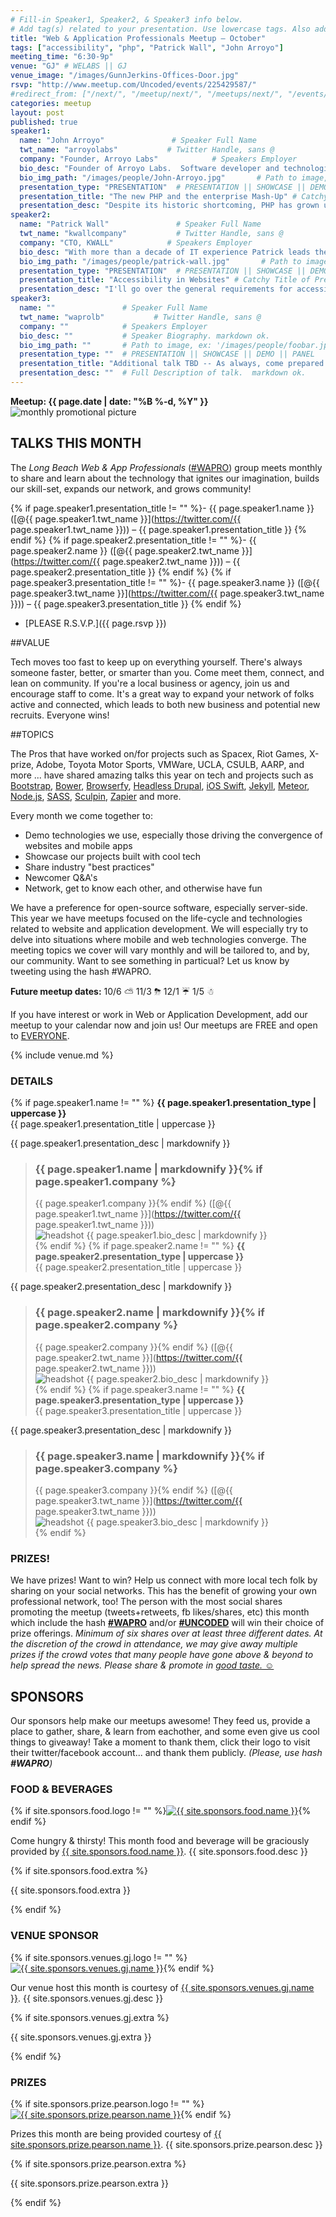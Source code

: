 ```yaml
---
# Fill-in Speaker1, Speaker2, & Speaker3 info below.
# Add tag(s) related to your presentation. Use lowercase tags. Also add "Your Name" as a tag.
title: "Web & Application Professionals Meetup – October"
tags: ["accessibility", "php", "Patrick Wall", "John Arroyo"]
meeting_time: "6:30-9p"
venue: "GJ" # WELABS || GJ
venue_image: "/images/GunnJerkins-Offices-Door.jpg"
rsvp: "http://www.meetup.com/Uncoded/events/225429587/"
#redirect_from: ["/next/", "/meetup/next/", "/meetups/next/", "/events/next/"]
categories: meetup
layout: post
published: true
speaker1:
  name: "John Arroyo"               # Speaker Full Name
  twt_name: "arroyolabs"           # Twitter Handle, sans @
  company: "Founder, Arroyo Labs"            # Speakers Employer
  bio_desc: "Founder of Arroyo Labs.  Software developer and technologist, & music composer"           # Speaker Biography. markdown ok.
  bio_img_path: "/images/people/John-Arroyo.jpg"       # Path to image, ex: '/images/people/foobar.jpg'
  presentation_type: "PRESENTATION"  # PRESENTATION || SHOWCASE || DEMO || PANEL
  presentation_title: "The new PHP and the enterprise Mash-Up" # Catchy Title of Presentation.
  presentation_desc: "Despite its historic shortcoming, PHP has grown up to be a solid technology powering large portions of the web including large enterprises.  I’ll discuss modern ways to leverage the language and its large open source ecosystem.  I’ll outline and demo various architectures and ideas that bring together the best of PHP alongside other languages and frameworks.  I’ll also show how our Erdiko project and things like composer can bring mash-ups to the enterprise."  # Full Description of talk.  markdown ok.
speaker2:
  name: "Patrick Wall"               # Speaker Full Name
  twt_name: "kwallcompany"           # Twitter Handle, sans @
  company: "CTO, KWALL"            # Speakers Employer
  bio_desc: "With more than a decade of IT experience Patrick leads the KWALL development team. Patrick oversees all web development, network infrastructure, and hosting services. Patrick has managed website information systems for such large companies as Chrysler and EDS. These experiences provided the expert experience sought after by agencies and development firms. As a central member of the Open Source community, Patrick manages and contributes modules and code, and also teaches people interested in Drupal at local training sessions. Patrick has spoken at multiple conferences and events on highly technical presentations relating to web development and content management systems."           # Speaker Biography. markdown ok.
  bio_img_path: "/images/people/patrick-wall.jpg"       # Path to image, ex: '/images/people/foobar.jpg'
  presentation_type: "PRESENTATION"  # PRESENTATION || SHOWCASE || DEMO || PANEL
  presentation_title: "Accessibility in Websites" # Catchy Title of Presentation.
  presentation_desc: "I'll go over the general requirements for accessibility you need to take into consideration when building a website:<ul><li>The standards of [WCAG 2.0](http://www.w3.org/TR/WCAG20/) and [Section 508](http://www.hhs.gov/web/section-508/index.html), and scanners to help you achieve them</li><li>Tools you can use in Drupal and outside of it to still have an awesome website while being accessible</li><li>The benefits of accessibility beyond being socially responsible and legally compliant</li></ul>"  # Full Description of talk.  markdown ok.
speaker3:
  name: ""               # Speaker Full Name
  twt_name: "waprolb"           # Twitter Handle, sans @
  company: ""            # Speakers Employer
  bio_desc: ""           # Speaker Biography. markdown ok.
  bio_img_path: ""       # Path to image, ex: '/images/people/foobar.jpg'
  presentation_type: ""  # PRESENTATION || SHOWCASE || DEMO || PANEL
  presentation_title: "Additional talk TBD -- As always, come prepared to share a lightning talk" # Catchy Title of Presentation.
  presentation_desc: ""  # Full Description of talk.  markdown ok.
---
```


**Meetup: {{ page.date | date: "%B %-d, %Y" }}**  
<img src="{{ base.url }}{{ page.venue_image }}" alt="monthly promotional picture">

## TALKS THIS MONTH  
The _Long Beach Web & App Professionals_ ([#WAPRO](https://twitter.com/intent/tweet?text=I%27m%20excited%20for%20the%20%23WAPRO%20meetup%20this%20month!%20meetup.com%2Funcoded%2Fevents%2F%20%40uncodedlb%20%23uncoded)) group meets monthly to share and learn about the technology that ignites our imagination, builds our skill-set, expands our network, and grows community!

{% if page.speaker1.presentation_title != ""  %}- {{ page.speaker1.name }} ([@{{ page.speaker1.twt_name }}](https://twitter.com/{{ page.speaker1.twt_name }})) – {{ page.speaker1.presentation_title }}  {% endif %}
{% if page.speaker2.presentation_title != ""  %}- {{ page.speaker2.name }} ([@{{ page.speaker2.twt_name }}](https://twitter.com/{{ page.speaker2.twt_name }})) – {{ page.speaker2.presentation_title }}  {% endif %}
{% if page.speaker3.presentation_title != ""  %}- {{ page.speaker3.name }} ([@{{ page.speaker3.twt_name }}](https://twitter.com/{{ page.speaker3.twt_name }})) – {{ page.speaker3.presentation_title }}  {% endif %}
- [PLEASE R.S.V.P.]({{ page.rsvp }})

##VALUE

Tech moves too fast to keep up on everything yourself.  There's always someone faster, better, or smarter than you.  Come meet them, connect, and lean on community.  If you're a local business or agency, join us and encourage staff to come.  It's a great way to expand your network of folks active and connected, which leads to both new business and potential new recruits.  Everyone wins!


##TOPICS

The Pros that have worked on/for projects such as Spacex, Riot Games, X-prize, Adobe, Toyota Motor Sports, VMWare, UCLA, CSULB, AARP, and more ... have shared amazing talks this year on tech and projects such as [Bootstrap](http://getbootstrap.com/), [Bower](http://bower.io), [Browserfy](http://browserify.org/), [Headless Drupal](https://github.com/davidhwang/horseman), [iOS Swift](https://developer.apple.com/swift/), [Jekyll](http://jekyllrb.com), [Meteor](https://www.meteor.com/), [Node.js](https://iojs.org/en/), [SASS](http://sass-lang.com/), [Sculpin](http://sculpin.io), [Zapier](http://zapier.com) and more.

Every month we come together to:

* Demo technologies we use, especially those driving the convergence of websites and mobile apps
* Showcase our projects built with cool tech
* Share industry "best practices"
* Newcomer Q&A's
* Network, get to know each other, and otherwise have fun

We have a preference for open-source software, especially server-side.  This year we have meetups focused on the life-cycle and technologies related to website and application development.  We will especially try to delve into situations where mobile and web technologies converge.  The meeting topics we cover will vary monthly and will be tailored to, and by, our community.  Want to see something in particual?  Let us know by tweeting using the hash #WAPRO.  

**Future meetup dates:**  10/6  ⛅  11/3  ⛈  12/1  ☔  1/5  ☃

If you have interest or work in Web or Application Development, add our meetup to your calendar now and join us! Our meetups are FREE and open to [EVERYONE](https://github.com/uncodedlb/uncoded-policies).


{% include venue.md %}


### DETAILS  
{% if page.speaker1.name != "" %}
**{{ page.speaker1.presentation_type | uppercase }}**  
{{ page.speaker1.presentation_title | uppercase }}  

{{ page.speaker1.presentation_desc | markdownify }}  

> ### {{ page.speaker1.name | markdownify }}{% if page.speaker1.company %}
> {{ page.speaker1.company }}{% endif %}  ([@{{ page.speaker1.twt_name }}](https://twitter.com/{{ page.speaker1.twt_name }}))  
> <img src="{{ site.baseurl }}{{ page.speaker1.bio_img_path }}" alt="headshot" class="headshot">
> {{ page.speaker1.bio_desc | markdownify }}  
{% endif %}
{% if page.speaker2.name != ""  %}
**{{ page.speaker2.presentation_type | uppercase }}**  
{{ page.speaker2.presentation_title | uppercase }}

{{ page.speaker2.presentation_desc | markdownify }}  

> ### {{ page.speaker2.name | markdownify }}{% if page.speaker2.company %}
> {{ page.speaker2.company }}{% endif %}  ([@{{ page.speaker2.twt_name }}](https://twitter.com/{{ page.speaker2.twt_name }}))  
> <img src="{{ site.baseurl }}{{ page.speaker2.bio_img_path }}" alt="headshot" class="headshot">
> {{ page.speaker2.bio_desc | markdownify }}  
{% endif %}
{% if page.speaker3.name != ""  %}
**{{ page.speaker3.presentation_type | uppercase }}**  
{{ page.speaker3.presentation_title | uppercase }}

{{ page.speaker3.presentation_desc | markdownify }}  

> ### {{ page.speaker3.name | markdownify }}{% if page.speaker3.company %}
> {{ page.speaker3.company }}{% endif %}  ([@{{ page.speaker3.twt_name }}](https://twitter.com/{{ page.speaker3.twt_name }}))  
> <img src="{{ site.baseurl }}{{ page.speaker3.bio_img_path }}" alt="headshot" class="headshot">
> {{ page.speaker3.bio_desc | markdownify }}  
{% endif %}



### PRIZES!  

We have prizes!  Want to win?  Help us connect with more local tech folk by sharing on your social networks.  This has the benefit of growing your own professional network, too! The person with the most social shares promoting the meetup (tweets+retweets, fb likes/shares, etc) this month which include the hash [**#WAPRO**](https://twitter.com/intent/tweet?text=I%27m%20excited%20for%20the%20%23WAPRO%20meetup%20this%20month!%20meetup.com%2Funcoded%2Fevents%2F%20%40uncodedlb%20%23uncoded) and/or **[#UNCODED](https://twitter.com/intent/tweet?text=I%27m%20excited%20for%20the%20%23WAPRO%20meetup%20this%20month!%20meetup.com%2Funcoded%2Fevents%2F%20%40uncodedlb%20%23uncoded)** will win their choice of prize offerings.  *Minimum of six shares over at least three different dates.  At the discretion of the crowd in attendance, we may give away multiple prizes if the crowd votes that many people have gone above & beyond to help spread the news.  Please share & promote in [good taste. ☺](https://github.com/uncodedlb/uncoded-policies)*


## SPONSORS

Our sponsors help make our meetups awesome! They feed us, provide a place to gather, share, & learn from eachother, and some even give us cool things to giveaway!  Take a moment to thank them, click their logo to visit their twitter/facebook account... and thank them publicly.  *(Please, use hash __#WAPRO__)*

### FOOD & BEVERAGES

{% if site.sponsors.food.logo != "" %}<a href="{{ site.base.twitter }}{{ site.sponsors.food.twitter }}" target="_blank"><img class="logo" src='{{ site.sponsors.food.logo }}' alt='{{ site.sponsors.food.name }}'></a>{% endif %}
<p>Come hungry & thirsty! This month food and beverage will be graciously provided by <a href="{{ site.base.twitter }}{{ site.sponsors.food.twitter }}" target="_blank">{{ site.sponsors.food.name }}</a>.  {{ site.sponsors.food.desc }}</p>
{% if site.sponsors.food.extra %}<p>{{ site.sponsors.food.extra }}</p>{% endif %}

### VENUE SPONSOR

{% if site.sponsors.venues.gj.logo != "" %}<a href="{{ site.base.twitter }}{{ site.sponsors.venues.gj.twitter }}" target="_blank"><img class="logo" src='{{ site.sponsors.venues.gj.logo }}' alt='{{ site.sponsors.venues.gj.name }}'></a>{% endif %}
<p>Our venue host this month is courtesy of <a href="{{ site.base.twitter }}{{ site.sponsors.venues.gj.twitter }}" target="_blank">{{ site.sponsors.venues.gj.name }}</a>.  {{ site.sponsors.venues.gj.desc }}</p>
{% if site.sponsors.venues.gj.extra %}<p>{{ site.sponsors.venues.gj.extra }}</p>{% endif %}

### PRIZES

{% if site.sponsors.prize.pearson.logo != "" %}<a href="{{ site.base.twitter }}{{ site.sponsors.venues.gj.twitter }}" target="_blank"><img class="logo" src='{{ site.sponsors.prize.pearson.logo }}' alt='{{ site.sponsors.prize.pearson.name }}'></a>{% endif %}
<p>Prizes this month are being provided courtesy of <a href="{{ site.base.twitter }}{{ site.sponsors.prize.pearson.twitter }}" target="_blank">{{ site.sponsors.prize.pearson.name }}</a>.  {{ site.sponsors.prize.pearson.desc }}</p>
{% if site.sponsors.prize.pearson.extra %}<p>{{ site.sponsors.prize.pearson.extra }}</p>{% endif %}
